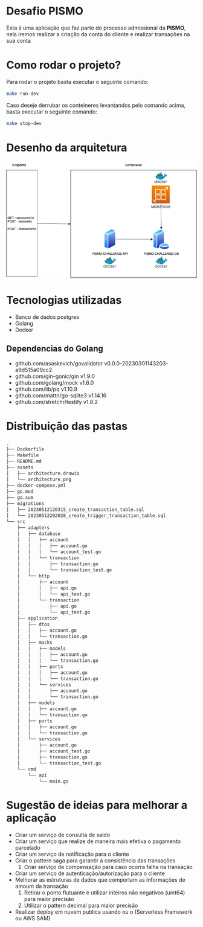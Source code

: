 # Desafio PISMO

Esta é uma aplicação que faz parte do processo admissional da **PISMO**, nela iremos realizar a criação da conta do cliente e realizar transações na sua conta

# Como rodar o projeto?
Para rodar o projeto basta executar o seguinte comando:
```bash
make run-dev
```
Caso deseje derrubar os conteineres levantandos pelo comando acima, basta executar o seguinte comando:
```bash
make stop-dev
```

# Desenho da arquitetura

![image info](./assets/architecture.png)

# Tecnologias utilizadas
 - Banco de dados postgres
 - Golang
 - Docker

## Dependencias do Golang
- github.com/asaskevich/govalidator v0.0.0-20230301143203-a9d515a09cc2
- github.com/gin-gonic/gin v1.9.0
- github.com/golang/mock v1.6.0
- github.com/lib/pq v1.10.9
- github.com/mattn/go-sqlite3 v1.14.16
- github.com/stretchr/testify v1.8.2

# Distribuição das pastas
```
.
├── Dockerfile
├── Makefile
├── README.md
├── assets
│   ├── architecture.drawio
│   └── architecture.png
├── docker-compose.yml
├── go.mod
├── go.sum
├── migrations
│   ├── 20230512120315_create_transaction_table.sql
│   └── 20230512202028_create_trigger_transaction_table.sql
└── src
    ├── adapters
    │   ├── database
    │   │   ├── account
    │   │   │   ├── account.go
    │   │   │   └── account_test.go
    │   │   └── transaction
    │   │       ├── transaction.go
    │   │       └── transaction_test.go
    │   └── http
    │       ├── account
    │       │   ├── api.go
    │       │   └── api_test.go
    │       └── transaction
    │           ├── api.go
    │           └── api_test.go
    ├── application
    │   ├── dtos
    │   │   ├── account.go
    │   │   └── transaction.go
    │   ├── mocks
    │   │   ├── models
    │   │   │   ├── account.go
    │   │   │   └── transaction.go
    │   │   ├── ports
    │   │   │   ├── account.go
    │   │   │   └── transaction.go
    │   │   └── services
    │   │       ├── account.go
    │   │       └── transaction.go
    │   ├── models
    │   │   ├── account.go
    │   │   └── transaction.go
    │   ├── ports
    │   │   ├── account.go
    │   │   └── transaction.go
    │   └── services
    │       ├── account.go
    │       ├── account_test.go
    │       ├── transaction.go
    │       └── transaction_test.go
    └── cmd
        └── api
            └── main.go
```

# Sugestão de ideias para melhorar a aplicação
- Criar um serviço de consulta de saldo
- Criar um serviço que realize de maneira mais efetiva o pagamento parcelado
- Criar um serviço de notificação para o cliente
- Criar o pattern saga para garantir a consistência das transações
  1. Criar serviço de compensação para caso ocorra falha na transação
- Criar um serviço de autenticação/autorização para o cliente
- Melhorar as estruturas de dados que comportam as informações de amount da transação
  1. Retirar o ponto flutuante e utilizar inteiros não negativos (uint64) para maior precisão
  2. Utilizar o pattern decimal para maior precisão
- Realizar deploy em nuvem publica usando ou o (Serverless Framework ou AWS SAM)